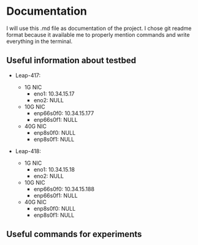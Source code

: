 # Documentation
I will use this .md file as documentation of the project. I chose git readme format because it available me to properly mention commands and write everything in the terminal.
## Useful information about testbed
* Leap-417: 
  * 1G NIC
    * eno1: 10.34.15.17
    * eno2: NULL
  * 10G NIC
    * enp66s0f0: 10.34.15.177
    * enp66s0f1: NULL
  * 40G NIC
    * enp8s0f0: NULL
    * enp8s0f1: NULL

* Leap-418:
  * 1G NIC
    * eno1: 10.34.15.18
    * eno2: NULL
  * 10G NIC
    * enp66s0f0: 10.34.15.188
    * enp66s0f1: NULL
  * 40G NIC
    * enp8s0f0: NULL
    * enp8s0f1: NULL
## Useful commands for experiments
